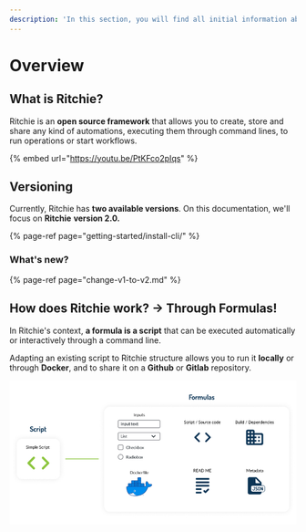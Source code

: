 ```yaml
---
description: 'In this section, you will find all initial information about Ritchie.'
---
```


# Overview

## What is Ritchie?

Ritchie is an **open source framework** that allows you to create, store and share any kind of automations, executing them through command lines, to run operations or start workflows.

{% embed url="https://youtu.be/PtKFco2pIqs" %}

## **Versioning** 

Currently, Ritchie has **two available versions**. On this documentation, we'll focus on **Ritchie** **version 2.0.**

{% page-ref page="getting-started/install-cli/" %}

### **What's new?**

{% page-ref page="change-v1-to-v2.md" %}

## **How does Ritchie work? → Through Formulas!**

In Ritchie's context, **a formula is a script** that can be executed automatically or interactively through a command line.

Adapting an existing script to Ritchie structure allows you to run it **locally** or through **Docker**, and to share it on a **Github** or **Gitlab** repository.

![](.gitbook/assets/formula-ritchie-en.jpg)

